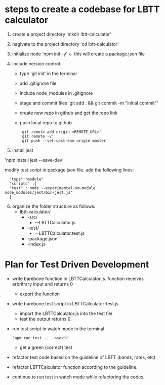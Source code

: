# steps to create a codebase for LBTT calculator

1.  create a project directory 'mkdir lbtt-calculator'
2.  nagivate to the project directory 'cd lbtt-calculator'
3.  initialize node 'npm init -y' <- this will create a package.json file
4.  include version control

    - type 'git init' in the terminal
    - add .gitignore file.
    - include node_modules in .gitignore
    - stage and commit files
      'git add . && git commit -m "initial commit"'
    - create new repo in github and get the repo link
    - push local repo to github

          'git remote add origin <REMOTE_URL>'
          'git remote -v'
          'git push --set-upstream origin master'

5.  install jest

'npm install jest --save-dev'

modify test script in package.json file. add the following lines:

      "type":"module"
      "scripts" :{
      "test" : node --experimental-vm-module node_modules/jest/bin/jest.js"
      }

6.  organize the folder structure as follows:
    - lbtt-calculator/
      - -src/
        - --LBTTCalculator.js
      - -test/
        - --LBTTCalculator.test.js
      - -package.json
      - -index.js

# Plan for Test Driven Development

- write barebone function in LBTTCalculator.js. function receives arbritrary input and returns 0
  - export the function
- write barebone test script in LBTTCalculator-test.js
  - import the LBTTCalculator.js into the test file
  - test the output returns 0.
- run test script in watch mode in the terminal

      'npm run test -- --watch'

  - get a green (correct) test

- refactor test code based on the guideline of LBTT (bands, rates, etc)
- refactor LBTTCalculator function according to the guideline.
- continue to run test in watch mode while refactoring the codes.
